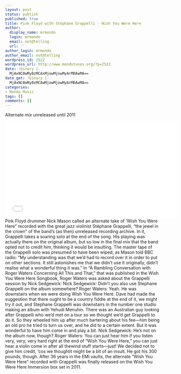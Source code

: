 ```yaml
---
layout: post
status: publish
published: true
title: Pink Floyd with Stéphane Grappelli - Wish You Were Here
author:
  display_name: mrmondo
  login: mrmondo
  email: not@telling
  url: ''
author_login: mrmondo
author_email: not@telling
wordpress_id: 2522
wordpress_url: http://www.mondotunes.org/?p=2522
date: !binary |-
  MjAxNC0wMy0zMCAxMjowMjowMyArMDAwMA==
date_gmt: !binary |-
  MjAxNC0wMy0zMCAwMjowMjowMyArMDAwMA==
categories:
- Mondo Music
tags: []
comments: []
---
```

Alternate mix unreleased until 2011
<iframe width="560" height="315" src="//www.youtube.com/embed/XuPnKL-WyUE" frameborder="0"> </iframe>
Pink Floyd drummer Nick Mason called an alternate take of ‘Wish You Were Here” recorded with the great jazz violinist Stéphane Grappelli, “the jewel in the crown” of the band’s (as then) unreleased recording archive. In it, Grappelli takes a soaring solo at the end of the song. His playing was actually there on the original album, but so low in the final mix that the band opted not to credit him, thinking it would be insulting.
The master tape of the Grappelli solo was presumed to have been wiped, as Mason told BBC radio:
“My understanding was that we’d had to record over it in order to put on other sections. It still astonishes me that we didn’t use it originally, didn’t realise what a wonderful thing it was.”
In “A Rambling Conversation with Roger Waters Concerning All This and That,” that was published in the Wish You Were Here Songbook, Roger Waters was asked about the Grappelli session by Nick Sedgewick:
Nick Sedgewick: Didn’t you also use Stephane Grappelli on the album somewhere?
Roger Waters: Yeah. He was downstairs when we were doing Wish You Were Here. Dave had made the suggestion that there ought to be a country fiddle at the end of it, we might try it out, and Stephane Grappelli was downstairs in the number one studio making an album with Yehudi Menuhin. There was an Australian guy looking after Grappelli who we’d met on a tour so we thought we’d get Grappelli to do it. So they wheeled him up after much bartering about his fee—him being an old pro he tried to turn us over, and he did to a certain extent. But it was wonderful to have him come in and play a bit.
Nick Sedgewick: He’s not on the album now, though?
Roger Waters: You can just hear him if you listen very, very, very hard right at the end of “Wish You Were Here,” you can just hear a violin come in after all thewind stuff starts—just! We decided not to give him credit, ‘cos we thoughtit might be a bit of an insult. He got his 300 pounds, though.
After 36 years in the EMI vaults, the alternate “Wish You Were Here” recorded with Grappelli was finally released on the Wish You Were Here Immersion box set in 2011.
